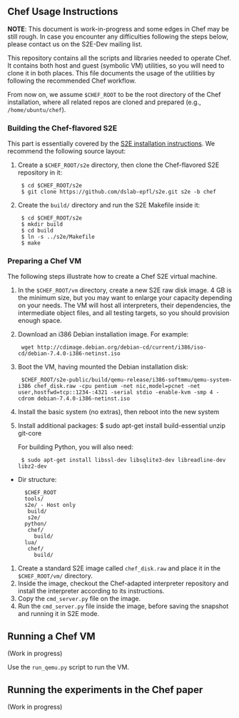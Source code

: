 ## Chef Usage Instructions

**NOTE**: This document is work-in-progress and some edges in Chef may be still rough.  In case you encounter any difficulties following the steps below, please contact us on the S2E-Dev mailing list.

This repository contains all the scripts and libraries needed to operate Chef.  It contains both host and guest (symbolic VM) utilities, so you will need to clone it in both places.  This file documents the usage of the utilities by following the recommended Chef workflow.

From now on, we assume ``$CHEF_ROOT`` to be the root directory of the Chef installation, where all related repos are cloned and prepared (e.g., ``/home/ubuntu/chef``).

### Building the Chef-flavored S2E

This part is essentially covered by the [S2E installation instructions](https://github.com/dslab-epfl/s2e/blob/master/docs/BuildingS2E.rst). We recommend the following source layout:

1. Create a ``$CHEF_ROOT/s2e`` directory, then clone the Chef-flavored S2E repository in it:

        $ cd $CHEF_ROOT/s2e
        $ git clone https://github.com/dslab-epfl/s2e.git s2e -b chef
        
2. Create the ``build/`` directory and run the S2E Makefile inside it:

        $ cd $CHEF_ROOT/s2e
        $ mkdir build
        $ cd build
        $ ln -s ../s2e/Makefile
        $ make

### Preparing a Chef VM

The following steps illustrate how to create a Chef S2E virtual machine. 

1. In the ``$CHEF_ROOT/vm`` directory, create a new S2E raw disk image. 4 GB is the minimum size, but you may want to enlarge your capacity depending on your needs.  The VM will host all interpreters, their dependencies, the intermediate object files, and all testing targets, so you should provision enough space.

2. Download an i386 Debian installation image.  For example:

        wget http://cdimage.debian.org/debian-cd/current/i386/iso-cd/debian-7.4.0-i386-netinst.iso

3. Boot the VM, having mounted the Debian installation disk:

        $CHEF_ROOT/s2e-public/build/qemu-release/i386-softmmu/qemu-system-i386 chef_disk.raw -cpu pentium -net nic,model=pcnet -net user,hostfwd=tcp::1234-:4321 -serial stdio -enable-kvm -smp 4 -cdrom debian-7.4.0-i386-netinst.iso
        
4. Install the basic system (no extras), then reboot into the new system

5. Install additional packages:
        $ sudo apt-get install build-essential unzip git-core

   For building Python, you will also need:
   
        $ sudo apt-get install libssl-dev libsqlite3-dev libreadline-dev libz2-dev

* Dir structure:

        $CHEF_ROOT
        tools/
        s2e/ - Host only
         build/
         s2e/
        python/
         chef/
           build/
        lua/
         chef/
           build/

1. Create a standard S2E image called `chef_disk.raw` and place it in the `$CHEF_ROOT/vm/` directory.
2. Inside the image, checkout the Chef-adapted interpreter repository and install the interpreter according to its instructions.
3. Copy the `cmd_server.py` file on the image.
4. Run the `cmd_server.py` file inside the image, before saving the snapshot and running it in S2E mode.


Running a Chef VM
-----------------

(Work in progress)

Use the `run_qemu.py` script to run the VM.


Running the experiments in the Chef paper
-----------------------------------------

(Work in progress)
